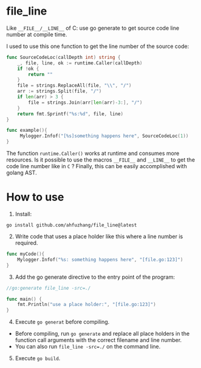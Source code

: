 # file_line
Like `__FILE__/__LINE__` of C: use go generate to get source code line number at compile time.

I used to use this one function to get the line number of the source code:

```go
func SourceCodeLoc(callDepth int) string {
	_, file, line, ok := runtime.Caller(callDepth)
	if !ok {
		return ""
	}
	file = strings.ReplaceAll(file, "\\", "/")
	arr := strings.Split(file, "/")
	if len(arr) > 3 {
		file = strings.Join(arr[len(arr)-3:], "/")
	}
	return fmt.Sprintf("%s:%d", file, line)
}

func example(){
     Mylogger.Infof("[%s]something happens here", SourceCodeLoc(1))
}
```

The function `runtime.Caller()` works at runtime and consumes more resources.
Is it possible to use the macros `__FILE__` and `__LINE__` to get the code line number like in `C` ?
Finally, this can be easily accomplished with golang AST.

# How to use

1. Install:

```
go install github.com/ahfuzhang/file_line@latest
```

2. Write code that uses a place holder like this where a line number is required.
    
```go
func myCode(){
    Mylogger.Infof("%s: something happens here", "[file.go:123]")
}
```

3. Add the go generate directive to the entry point of the program:

```go
//go:generate file_line -src=./

func main() {
	fmt.Println("use a place holder:", "[file.go:123]")
}
```

4. Execute `go generat` before compiling.
* Before compiling, run `go generate` and replace all place holders in the function call arguments with the correct filename and line number.
* You can also run `file_line -src=./` on the command line.

5. Execute `go build`.
